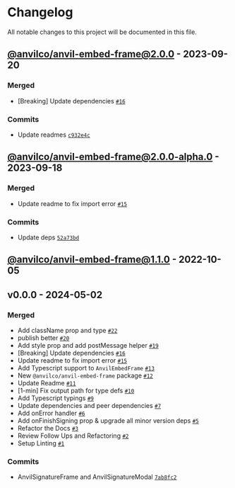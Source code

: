 # Changelog

All notable changes to this project will be documented in this file.

## [@anvilco/anvil-embed-frame@2.0.0](https://github.com/anvilco/react-ui/compare/@anvilco/anvil-embed-frame@2.0.0-alpha.0...@anvilco/anvil-embed-frame@2.0.0) - 2023-09-20

### Merged

- [Breaking] Update dependencies [`#16`](https://github.com/anvilco/react-ui/pull/16)

### Commits

- Update readmes [`c932e4c`](https://github.com/anvilco/react-ui/commit/c932e4c5716c0b113f1840baeb0aa9118facdc26)

## [@anvilco/anvil-embed-frame@2.0.0-alpha.0](https://github.com/anvilco/react-ui/compare/@anvilco/anvil-embed-frame@1.1.0...@anvilco/anvil-embed-frame@2.0.0-alpha.0) - 2023-09-18

### Merged

- Update readme to fix import error [`#15`](https://github.com/anvilco/react-ui/pull/15)

### Commits

- Update deps [`52a73bd`](https://github.com/anvilco/react-ui/commit/52a73bd5f16d5435f80cd8ae76f20b2834807c40)

## [@anvilco/anvil-embed-frame@1.1.0](https://github.com/anvilco/react-ui/compare/v0.0.0...@anvilco/anvil-embed-frame@1.1.0) - 2022-10-05

## v0.0.0 - 2024-05-02

### Merged

- Add className prop and type [`#22`](https://github.com/anvilco/react-ui/pull/22)
- publish better [`#20`](https://github.com/anvilco/react-ui/pull/20)
- Add style prop and add postMessage helper [`#19`](https://github.com/anvilco/react-ui/pull/19)
- [Breaking] Update dependencies [`#16`](https://github.com/anvilco/react-ui/pull/16)
- Update readme to fix import error [`#15`](https://github.com/anvilco/react-ui/pull/15)
- Add Typescript support to `AnvilEmbedFrame` [`#13`](https://github.com/anvilco/react-ui/pull/13)
- New `@anvilco/anvil-embed-frame` package [`#12`](https://github.com/anvilco/react-ui/pull/12)
- Update Readme [`#11`](https://github.com/anvilco/react-ui/pull/11)
- [1-min] Fix output path for type defs [`#10`](https://github.com/anvilco/react-ui/pull/10)
- Add Typescript typings [`#9`](https://github.com/anvilco/react-ui/pull/9)
- Update dependencies and peer dependencies [`#7`](https://github.com/anvilco/react-ui/pull/7)
- Add onError handler [`#6`](https://github.com/anvilco/react-ui/pull/6)
- Add onFinishSigning prop & upgrade all minor version deps [`#5`](https://github.com/anvilco/react-ui/pull/5)
- Refactor the Docs [`#3`](https://github.com/anvilco/react-ui/pull/3)
- Review Follow Ups and Refactoring [`#2`](https://github.com/anvilco/react-ui/pull/2)
- Setup Linting [`#1`](https://github.com/anvilco/react-ui/pull/1)

### Commits

- AnvilSignatureFrame and AnvilSignatureModal [`7ab8fc2`](https://github.com/anvilco/react-ui/commit/7ab8fc2026411cbcc0186d9650290ba3d1afcfa5)
